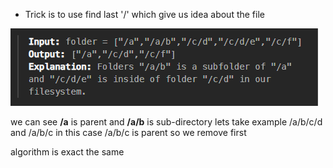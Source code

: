 * Trick is to use find last '/' which give us idea about the file

![alt text]({F046240A-2B8F-4671-8FA7-0F868B718679}.png)

 we can see **/a** is parent and **/a/b** is sub-directory
 lets take example
 /a/b/c/d and /a/b/c in this case /a/b/c is parent so we remove first


algorithm is exact the same 
